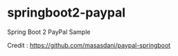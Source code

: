 # springboot2-paypal
Spring Boot 2 PayPal Sample

Credit : https://github.com/masasdani/paypal-springboot

